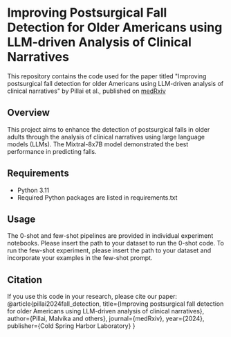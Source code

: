 # Improving Postsurgical Fall Detection for Older Americans using LLM-driven Analysis of Clinical Narratives
This repository contains the code used for the paper titled "Improving postsurgical fall detection for older Americans using LLM-driven analysis of clinical narratives" by Pillai et al., published on [medRxiv](https://www.medrxiv.org/content/10.1101/2024.06.25.24309480v1)

## Overview
This project aims to enhance the detection of postsurgical falls in older adults through the analysis of clinical narratives using large language models (LLMs). The Mixtral-8x7B model demonstrated the best performance in predicting falls.

## Requirements
* Python 3.11
* Required Python packages are listed in requirements.txt

## Usage
The 0-shot and few-shot pipelines are provided in individual experiment notebooks. Please insert the path to your dataset to run the 0-shot code. To run the few-shot experiment, please insert the path to your dataset and incorporate your examples in the few-shot prompt.

## Citation
If you use this code in your research, please cite our paper:
@article{pillai2024fall_detection,
  title={Improving postsurgical fall detection for older Americans using LLM-driven analysis of clinical narratives},
  author={Pillai, Malvika and others},
  journal={medRxiv},
  year={2024},
  publisher={Cold Spring Harbor Laboratory}
}
